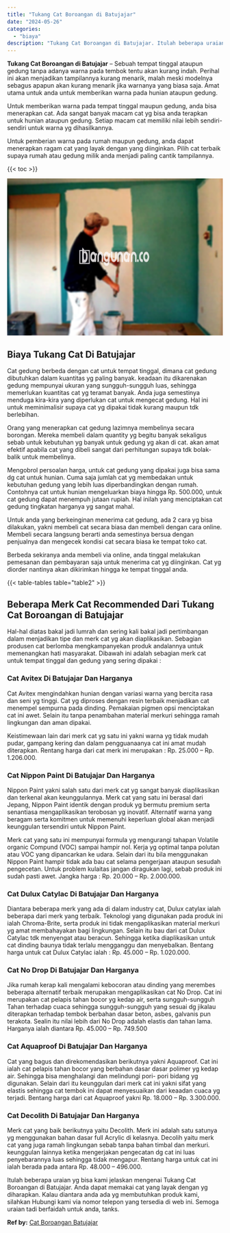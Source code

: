 ```yaml
---
title: "Tukang Cat Boroangan di Batujajar"
date: "2024-05-26"
categories: 
  - "biaya"
description: "Tukang Cat Boroangan di Batujajar. Itulah beberapa uraian yg bisa kami jelaskan mengenai Tukang Cat Boroangan di Batujajar. Anda dapat memakai cat yang layak..."
---
```


**Tukang Cat Boroangan di Batujajar** – Sebuah tempat tinggal ataupun gedung tanpa adanya warna pada tembok tentu akan kurang indah. Perihal ini akan menjadikan tampilannya kurang menarik, malah meski modelnya sebagus apapun akan kurang menarik jika warnanya yang biasa saja. Amat utama untuk anda untuk memberikan warna pada hunian ataupun gedung.

Untuk memberikan warna pada tempat tinggal maupun gedung, anda bisa menerapkan cat. Ada sangat banyak macam cat yg bisa anda terapkan untuk hunian ataupun gedung. Setiap macam cat memiliki nilai lebih sendiri-sendiri untuk warna yg dihasilkannya.

Untuk pemberian warna pada rumah maupun gedung, anda dapat menerapkan ragam cat yang layak dengan yang diinginkan. Pilih cat terbaik supaya rumah atau gedung milik anda menjadi paling cantik tampilannya.

{{< toc >}}

![Tukang Cat Boroangan di Batujajar](/images/jasa-cat-murah22.png)

## Biaya Tukang Cat Di Batujajar

Cat gedung berbeda dengan cat untuk tempat tinggal, dimana cat gedung dibutuhkan dalam kuantitas yg paling banyak. keadaan itu dikarenakan gedung mempunyai ukuran yang sungguh-sungguh luas, sehingga memerlukan kuantitas cat yg teramat banyak. Anda juga semestinya menduga kira-kira yang diperlukan cat untuk mengecat gedung. Hal ini untuk meminimalisir supaya cat yg dipakai tidak kurang maupun tdk berlebihan.

Orang yang menerapkan cat gedung lazimnya membelinya secara borongan. Mereka membeli dalam quantity yg begitu banyak sekaligus sebab untuk kebutuhan yg banyak untuk gedung yg akan di cat. akan amat efektif apabila cat yang dibeli sangat dari perhitungan supaya tdk bolak-balik untuk membelinya.

Mengobrol persoalan harga, untuk cat gedung yang dipakai juga bisa sama dg cat untuk hunian. Cuma saja jumlah cat yg membedakan untuk kebutuhan gedung yang lebih luas diperbandingkan dengan rumah. Contohnya cat untuk hunian mengeluarkan biaya hingga Rp. 500.000, untuk cat gedung dapat menempuh jutaan rupiah. Hal inilah yang menciptakan cat gedung tingkatan harganya yg sangat mahal.

Untuk anda yang berkeinginan menerima cat gedung, ada 2 cara yg bisa dilakukan, yakni membeli cat secara biasa dan membeli dengan cara online. Membeli secara langsung berarti anda semestinya bersua dengan penjualnya dan mengecek kondisi cat secara biasa ke tempat toko cat.

Berbeda sekiranya anda membeli via online, anda tinggal melakukan pemesanan dan pembayaran saja untuk menerima cat yg diinginkan. Cat yg diorder nantinya akan dikirimkan hingga ke tempat tinggal anda.

{{< table-tables table="table2" >}}

## Beberapa Merk Cat Recommended Dari Tukang Cat Boroangan di Batujajar

Hal-hal diatas bakal jadi lumrah dan sering kali bakal jadi pertimbangan dalam menjadikan tipe dan merk cat yg akan diaplikasikan. Sebagian produsen cat berlomba mengkampanyekan produk andalannya untuk memenangkan hati masyarakat. Dibawah ini adalah sebagian merk cat untuk tempat tinggal dan gedung yang sering dipakai :

### Cat Avitex Di Batujajar Dan Harganya

Cat Avitex mengindahkan hunian dengan variasi warna yang bercita rasa dan seni yg tinggi. Cat yg diproses dengan resin terbaik menjadikan cat menempel sempurna pada dinding. Pemakaian pigmen opsi menciptakan cat ini awet. Selain itu tanpa penambahan material merkuri sehingga ramah lingkungan dan aman dipakai.

Keistimewaan lain dari merk cat yg satu ini yakni warna yg tidak mudah pudar, gampang kering dan dalam pengguanaanya cat ini amat mudah diterapkan. Rentang harga dari cat merk ini merupakan : Rp. 25.000 – Rp. 1.206.000.

### Cat Nippon Paint Di Batujajar Dan Harganya

Nippon Paint yakni salah satu dari merk cat yg sangat banyak diaplikasikan dan terkenal akan keunggulannya. Merk cat yang satu ini berasal dari Jepang, Nippon Paint identik dengan produk yg bermutu premium serta senantiasa mengaplikasikan terobosan yg inovatif. Alternatif warna yang beragam serta komitmen untuk memenuhi keperluan global akan menjadi keunggulan tersendiri untuk Nippon Paint.

Merk cat yang satu ini mempunyai formula yg mengurangi tahapan Volatile organic Compund (VOC) sampai hampir nol. Kerja yg optimal tanpa polutan atau VOC yang dipancarkan ke udara. Selain dari itu bila menggunakan Nippon Paint hampir tidak ada bau cat selama pengerjaan ataupun sesudah pengecetan. Untuk problem kulaitas jangan diragukan lagi, sebab produk ini sudah pasti awet. Jangka harga : Rp. 20.000 – Rp. 2.000.000.

### Cat Dulux Catylac Di Batujajar Dan Harganya

Diantara beberapa merk yang ada di dalam industry cat, Dulux catylax ialah beberapa dari merk yang terbaik. Teknologi yang digunakan pada produk ini ialah Chroma-Brite, serta produk ini tidak mengaplikasikan material merkuri yg amat membahayakan bagi lingkungan. Selain itu bau dari cat Dulux Catylac tdk menyengat atau beracun. Sehingga ketika diaplikasikan untuk cat dinding baunya tidak terlalu mengganggu dan menyebalkan. Bentang harga untuk cat Dulux Catylac ialah : Rp. 45.000 – Rp. 1.020.000.

### Cat No Drop Di Batujajar Dan Harganya

Jika rumah kerap kali mengalami kebocoran atau dinding yang merembes beberapa alternatif terbaik merupakan mengaplikasikan cat No Drop. Cat ini merupakan cat pelapis tahan bocor yg kedap air, serta sungguh-sungguh Tahan terhadap cuaca sehingga sungguh-sungguh yang sesuai dg jikalau diterapkan terhadap tembok berbahan dasar beton, asbes, galvanis pun terakota. Sealin itu nilai lebih dari No Drop adalah elastis dan tahan lama. Harganya ialah diantara Rp. 45.000 – Rp. 749.500

### Cat Aquaproof Di Batujajar Dan Harganya

Cat yang bagus dan direkomendasikan berikutnya yakni Aquaproof. Cat ini ialah cat pelapis tahan bocor yang berbahan dasar dasar polimer yg kedap air. Sehingga bisa menghalangi dan melindungi pori- pori bidang yg digunakan. Selain dari itu keunggulan dari merk cat ini yakni sifat yang elastis sehingga cat tembok ini dapat menyesuaikan dari keaadan cuaca yg terjadi. Bentang harga dari cat Aquaproof yakni Rp. 18.000 – Rp. 3.300.000.

### Cat Decolith Di Batujajar Dan Harganya

Merk cat yang baik berikutnya yaitu Decolith. Merk ini adalah satu satunya yg menggunakan bahan dasar full Acrylic di kelasnya. Decolih yaitu merk cat yang juga ramah lingkungan sebab tanpa bahan timbal dan merkuri. keunggulan lainnya ketika mengerjakan pengecatan dg cat ini luas penyebarannya luas sehingga tidak mengapur. Rentang harga untuk cat ini ialah berada pada antara Rp. 48.000 – 496.000.

Itulah beberapa uraian yg bisa kami jelaskan mengenai Tukang Cat Boroangan di Batujajar. Anda dapat memakai cat yang layak dengan yg diharapkan. Kalau diantara anda ada yg membutuhkan produk kami, silahkan Hubungi kami via nomor telepon yang tersedia di web ini. Semoga uraian tadi berfaidah untuk anda, tanks.

**Ref by:** [Cat Boroangan Batujajar](https://id.wikipedia.org/wiki/Cat)
